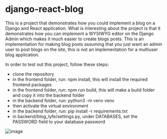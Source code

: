 # django-react-blog
This is a project that demonstrates how you could implement a blog on a Django and React application. What is interesting about the project is that it demonstrates how you can implement a WYSIWYG editor on the Django Admin which makes it much easier to create blogs posts. This is an implementation for making blog posts assuming that you just want an admin user to post blogs on the site, this is not an implementation for a multiuser blog application.

In order to test out this project, follow these steps:
- clone the repository
- in the frontend folder, run: npm install, this will install the required frontend packages
- in the frontend folder, run: npm run build, this will make a build folder and copy it into the backend folder
- in the backend folder, run: python3 -m venv venv
- then activate the virtual environment
- in the backend folder, run: pip install -r requirements.txt
- in backend/blog_lyfe/settings.py, under DATABASES, set the PASSWORD field to your database password

![image](https://user-images.githubusercontent.com/3943324/156097792-31acdec6-16cd-41aa-aef9-d430dd4e2945.png)
